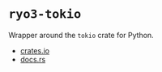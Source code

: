 # `ryo3-tokio`

Wrapper around the `tokio` crate for Python.

- [crates.io](https://crates.io/crates/tokio)
- [docs.rs](https://docs.rs/tokio)
